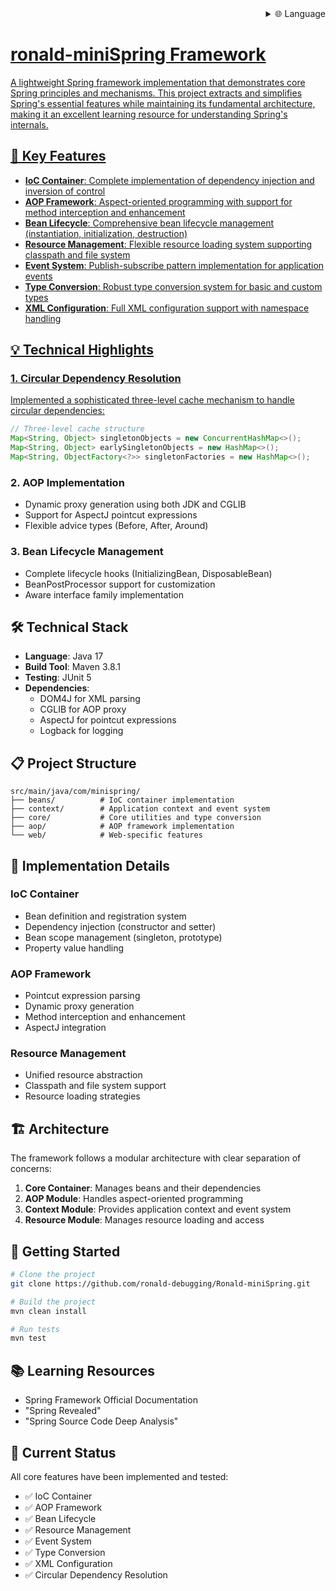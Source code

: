 
<div align="right">
  <details>
    <summary >🌐 Language</summary>
    <div>
      <div align="center">
        <a href="https://openaitx.github.io/view.html?user=ronald-debugging&project=Ronald-miniSpring&lang=en">English</a>
        | <a href="https://openaitx.github.io/view.html?user=ronald-debugging&project=Ronald-miniSpring&lang=zh-CN">简体中文</a>
        | <a href="https://openaitx.github.io/view.html?user=ronald-debugging&project=Ronald-miniSpring&lang=zh-TW">繁體中文</a>
        | <a href="https://openaitx.github.io/view.html?user=ronald-debugging&project=Ronald-miniSpring&lang=ja">日本語</a>
        | <a href="https://openaitx.github.io/view.html?user=ronald-debugging&project=Ronald-miniSpring&lang=ko">한국어</a>
        | <a href="https://openaitx.github.io/view.html?user=ronald-debugging&project=Ronald-miniSpring&lang=hi">हिन्दी</a>
        | <a href="https://openaitx.github.io/view.html?user=ronald-debugging&project=Ronald-miniSpring&lang=th">ไทย</a>
        | <a href="https://openaitx.github.io/view.html?user=ronald-debugging&project=Ronald-miniSpring&lang=fr">Français</a>
        | <a href="https://openaitx.github.io/view.html?user=ronald-debugging&project=Ronald-miniSpring&lang=de">Deutsch</a>
        | <a href="https://openaitx.github.io/view.html?user=ronald-debugging&project=Ronald-miniSpring&lang=es">Español</a>
        | <a href="https://openaitx.github.io/view.html?user=ronald-debugging&project=Ronald-miniSpring&lang=it">Italiano</a>
        | <a href="https://openaitx.github.io/view.html?user=ronald-debugging&project=Ronald-miniSpring&lang=ru">Русский</a>
        | <a href="https://openaitx.github.io/view.html?user=ronald-debugging&project=Ronald-miniSpring&lang=pt">Português</a>
        | <a href="https://openaitx.github.io/view.html?user=ronald-debugging&project=Ronald-miniSpring&lang=nl">Nederlands</a>
        | <a href="https://openaitx.github.io/view.html?user=ronald-debugging&project=Ronald-miniSpring&lang=pl">Polski</a>
        | <a href="https://openaitx.github.io/view.html?user=ronald-debugging&project=Ronald-miniSpring&lang=ar">العربية</a>
        | <a href="https://openaitx.github.io/view.html?user=ronald-debugging&project=Ronald-miniSpring&lang=fa">فارسی</a>
        | <a href="https://openaitx.github.io/view.html?user=ronald-debugging&project=Ronald-miniSpring&lang=tr">Türkçe</a>
        | <a href="https://openaitx.github.io/view.html?user=ronald-debugging&project=Ronald-miniSpring&lang=vi">Tiếng Việt</a>
        | <a href="https://openaitx.github.io/view.html?user=ronald-debugging&project=Ronald-miniSpring&lang=id">Bahasa Indonesia</a>
        | <a href="https://openaitx.github.io/view.html?user=ronald-debugging&project=Ronald-miniSpring&lang=as">অসমীয়া</
      </div>
    </div>
  </details>
</div>

# ronald-miniSpring Framework

A lightweight Spring framework implementation that demonstrates core Spring principles and mechanisms. This project extracts and simplifies Spring's essential features while maintaining its fundamental architecture, making it an excellent learning resource for understanding Spring's internals.

## 🚀 Key Features

- **IoC Container**: Complete implementation of dependency injection and inversion of control
- **AOP Framework**: Aspect-oriented programming with support for method interception and enhancement
- **Bean Lifecycle**: Comprehensive bean lifecycle management (instantiation, initialization, destruction)
- **Resource Management**: Flexible resource loading system supporting classpath and file system
- **Event System**: Publish-subscribe pattern implementation for application events
- **Type Conversion**: Robust type conversion system for basic and custom types
- **XML Configuration**: Full XML configuration support with namespace handling

## 💡 Technical Highlights

### 1. Circular Dependency Resolution
Implemented a sophisticated three-level cache mechanism to handle circular dependencies:
```java
// Three-level cache structure
Map<String, Object> singletonObjects = new ConcurrentHashMap<>();      // Level 1: Fully initialized beans
Map<String, Object> earlySingletonObjects = new HashMap<>();           // Level 2: Early exposed beans
Map<String, ObjectFactory<?>> singletonFactories = new HashMap<>();    // Level 3: Bean factories
```

### 2. AOP Implementation
- Dynamic proxy generation using both JDK and CGLIB
- Support for AspectJ pointcut expressions
- Flexible advice types (Before, After, Around)

### 3. Bean Lifecycle Management
- Complete lifecycle hooks (InitializingBean, DisposableBean)
- BeanPostProcessor support for customization
- Aware interface family implementation

## 🛠️ Technical Stack

- **Language**: Java 17
- **Build Tool**: Maven 3.8.1
- **Testing**: JUnit 5
- **Dependencies**:
  - DOM4J for XML parsing
  - CGLIB for AOP proxy
  - AspectJ for pointcut expressions
  - Logback for logging

## 📋 Project Structure

```
src/main/java/com/minispring/
├── beans/          # IoC container implementation
├── context/        # Application context and event system
├── core/           # Core utilities and type conversion
├── aop/            # AOP framework implementation
└── web/            # Web-specific features
```

## 🎯 Implementation Details

### IoC Container
- Bean definition and registration system
- Dependency injection (constructor and setter)
- Bean scope management (singleton, prototype)
- Property value handling

### AOP Framework
- Pointcut expression parsing
- Dynamic proxy generation
- Method interception and enhancement
- AspectJ integration

### Resource Management
- Unified resource abstraction
- Classpath and file system support
- Resource loading strategies

## 🏗️ Architecture

The framework follows a modular architecture with clear separation of concerns:
1. **Core Container**: Manages beans and their dependencies
2. **AOP Module**: Handles aspect-oriented programming
3. **Context Module**: Provides application context and event system
4. **Resource Module**: Manages resource loading and access

## 🚀 Getting Started

```bash
# Clone the project
git clone https://github.com/ronald-debugging/Ronald-miniSpring.git

# Build the project
mvn clean install

# Run tests
mvn test
```

## 📚 Learning Resources

- Spring Framework Official Documentation
- "Spring Revealed"
- "Spring Source Code Deep Analysis"

## 🔄 Current Status

All core features have been implemented and tested:
- ✅ IoC Container
- ✅ AOP Framework
- ✅ Bean Lifecycle
- ✅ Resource Management
- ✅ Event System
- ✅ Type Conversion
- ✅ XML Configuration
- ✅ Circular Dependency Resolution

